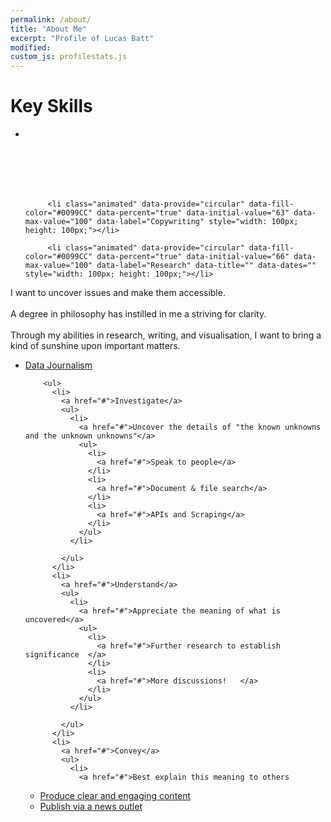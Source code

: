 ```yaml
---
permalink: /about/
title: "About Me"
excerpt: "Profile of Lucas Batt"
modified:
custom_js: profilestats.js
---
```

<div class="container">
  <h1 class="stats">Key Skills</h1>
  <ul class="graphs stats-container centered biggie">			
          <li class="animated" data-provide="circular" data-fill-color="#0099CC" data-percent="true" data-initial-value="40" data-max-value="100" data-label="Data Wrangling" data-title="" data-dates="" style="width: 100px; height: 100px;">
          </li>

         <li class="animated" data-provide="circular" data-fill-color="#0099CC" data-percent="true" data-initial-value="63" data-max-value="100" data-label="Copywriting" style="width: 100px; height: 100px;"></li>  

         <li class="animated" data-provide="circular" data-fill-color="#0099CC" data-percent="true" data-initial-value="66" data-max-value="100" data-label="Research" data-title="" data-dates="" style="width: 100px; height: 100px;"></li>                     
  </ul>
  </div>
<div class="about-intro">
I want to uncover issues and make them accessible.
<br><br>
A degree in philosophy has instilled in me a striving for clarity.
<br><br>
Through my abilities in research, writing, and visualisation, I want to bring a kind of sunshine upon important matters.
</div>
<div class="bottom-padding">
</div>

  <div class="tree">
    <ul>
      <li>
        <a href="#">Data Journalism</a>

        <ul>
          <li>
            <a href="#">Investigate</a>
            <ul>
              <li>
                <a href="#">Uncover the details of "the known unknowns and the unknown unknowns"</a>
                <ul>
                  <li>
                    <a href="#">Speak to people</a>
                  </li>
                  <li>
                    <a href="#">Document & file search</a>
                  </li>
                  <li>
                    <a href="#">APIs and Scraping</a>
                  </li>
                </ul>
              </li>

            </ul>
          </li>
          <li>
            <a href="#">Understand</a>
            <ul>
              <li>
                <a href="#">Appreciate the meaning of what is uncovered</a>
                <ul>
                  <li>
                    <a href="#">Further research to establish significance	</a>
                  </li>
                  <li>
                    <a href="#">More discussions!	</a>
                  </li>
                </ul>
              </li>

            </ul>
          </li>
          <li>
            <a href="#">Convey</a>
            <ul>
              <li>
                <a href="#">Best explain this meaning to others
  </a>
                <ul>
                  <li>
                    <a href="#">Produce clear and engaging content</a>
                  </li>
                  <li>
                    <a href="#">Publish via a news outlet
  </a>
                  </li>
                </ul>
            </ul>
            </li>
        </ul>
  </div>
